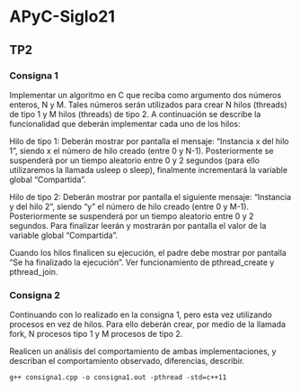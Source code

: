 # APyC-Siglo21


## TP2

### Consigna 1

Implementar un algoritmo en C que reciba como argumento dos números enteros, N y M. Tales números serán utilizados para crear N hilos (threads) de tipo 1 y M hilos (threads) de tipo 2. A continuación se describe la funcionalidad que deberán implementar cada uno de los hilos:

Hilo de tipo 1: Deberán mostrar por pantalla el mensaje: “Instancia x del hilo 1”, siendo x el número de hilo creado (entre 0 y N-1). Posteriormente se suspenderá por un tiempo aleatorio entre 0 y 2 segundos (para ello utilizaremos la llamada usleep o sleep), finalmente incrementará la variable global “Compartida”.

Hilo de tipo 2: Deberán mostrar por pantalla el siguiente mensaje: “Instancia y del hilo 2”, siendo “y” el número de hilo creado (entre 0 y M-1). Posteriormente se suspenderá por un tiempo aleatorio entre 0 y 2 segundos. Para finalizar leerán y mostrarán por pantalla el valor de la variable global “Compartida”.

Cuando los hilos finalicen su ejecución, el padre debe mostrar por pantalla “Se ha finalizado la ejecución”. Ver funcionamiento de pthread_create y pthread_join.


### Consigna 2

Continuando con lo realizado en la consigna 1, pero esta vez utilizando procesos en vez de hilos. Para ello deberán crear, por medio de la llamada fork, N procesos tipo 1 y M procesos de tipo 2. 

Realicen un análisis del comportamiento de ambas implementaciones, y describan el comportamiento observado, diferencias, describir.


	g++ consigna1.cpp -o consigna1.out -pthread -std=c++11